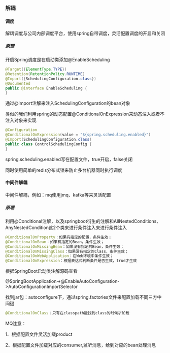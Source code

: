 ### 解耦

#### 调度

解耦调度与公司内部调度平台，使用spring自带调度，灵活配置调度的开启和关闭

##### 原理

开启Spring调度是在启动类添加@EnableScheduling

```java
@Target({ElementType.TYPE})
@Retention(RetentionPolicy.RUNTIME)
@Import({SchedulingConfiguration.class})
@Documented
public @interface EnableScheduling {
}
```

通过@Import注解来注入SchedulingConfiguration的bean对象

类似的我们利用spring的动态配置@ConditionalOnExpression来动态注入或者不注入对象来实现

```java
@Configuration
@ConditionalOnExpression(value = "${spring.scheduling.enabled}")
@Import(SchedulingConfiguration.class)
public class ControlSchedulingConfig {
}
```

spring.scheduling.enabled写在配置文件，true开启，false关闭

同时使用简单的redis分布式锁来防止多台机器同时执行调度

#### 中间件解耦

中间件解耦，例如：mq使用jmq、kafka等来灵活配置

##### 原理

利用@Conditional注解，以及springboot衍生的注解和AllNestedConditions、AnyNestedCondition这2个类来进行条件注入来进行条件注入

```java
@ConditionalOnProperty：如果有指定的配置，条件生效；
@ConditionalOnBean：如果有指定的Bean，条件生效；
@ConditionalOnMissingBean：如果没有指定的Bean，条件生效；
@ConditionalOnMissingClass：如果没有指定的Class，条件生效；
@ConditionalOnWebApplication：在Web环境中条件生效；
@ConditionalOnExpression：根据表达式判断条件是否生效，true才生效
```

根据SpringBoot启动类注解源码查看

@SpringBootApplication->@EnableAutoConfiguration->AutoConfigurationImportSelector

找到jar包：autoconfigure下，通过spring.factories文件来配置加载不同三方中间键

```java
@ConditionalOnClass：只有在classpath能找到class的时候才加载
```

MQ注意：

1、根据配置文件灵活加载product

2、根据配置文件加载对应的consumer,监听消息，给到对应的bean处理消息

